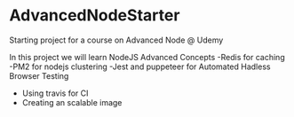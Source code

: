 # AdvancedNodeStarter

Starting project for a course on Advanced Node @ Udemy

In this project we will learn NodeJS Advanced Concepts
-Redis for caching
-PM2 for nodejs clustering
-Jest and puppeteer for Automated Hadless Browser Testing

- Using travis for CI
- Creating an scalable image
